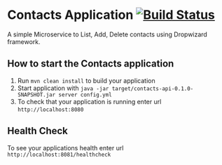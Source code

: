 # Contacts Application [![Build Status](https://travis-ci.org/gavarava/contacts-api.svg?branch=master)](https://travis-ci.org/gavarava/contacts-api)  

A simple Microservice to List, Add, Delete contacts using Dropwizard framework.

How to start the Contacts application
---

1. Run `mvn clean install` to build your application
1. Start application with `java -jar target/contacts-api-0.1.0-SNAPSHOT.jar server config.yml`
1. To check that your application is running enter url `http://localhost:8080`

Health Check
---

To see your applications health enter url `http://localhost:8081/healthcheck`
